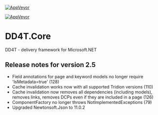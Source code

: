 [![AppVeyor](https://ci.appveyor.com/api/projects/status/github/dd4t/DD4T.Core?branch=master&svg=true&passingText=master)](https://ci.appveyor.com/project/DD4T/dd4t-core)

[![AppVeyor](https://ci.appveyor.com/api/projects/status/github/dd4t/DD4T.Core?branch=develop&svg=true&passingText=develop)](https://ci.appveyor.com/project/DD4T/dd4t-core)

# DD4T.Core
DD4T - delivery framework for Microsoft.NET


## Release notes for version 2.5

- Field annotations for page and keyword models no longer require 'IsMetadata=true' (128)
- Cache invalidation works now with all supported Tridion versions (110)
- Cache invalidation now removes all dependencies (including models), removes links, removes DCPs even if they are included in a page (126)
- ComponentFactory no longer throws NotImplementedExceptions (79)
- Upgraded Newtonsoft.Json to 11.0.2